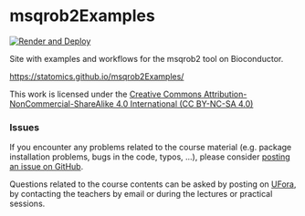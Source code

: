 # msqrob2Examples

[![Render and Deploy](https://github.com/statOmics/msqrob2Examples/workflows/Render%20and%20Deploy/badge.svg)](https://github.com/statOmics/msqrob2Examples/actions)

Site with examples and workflows for the msqrob2 tool on Bioconductor.

https://statomics.github.io/msqrob2Examples/

This work is licensed under the [Creative Commons Attribution-NonCommercial-ShareAlike 4.0 International (CC BY-NC-SA 4.0)](https://creativecommons.org/licenses/by-nc-sa/4.0)

### Issues

If you encounter any problems related to the course material (e.g. package installation problems, bugs in the code, typos, ...), please consider [posting an issue on GitHub](https://github.com/statOmics/HDA2020/issues).

Questions related to the course contents can be asked by posting on [UFora](https://ufora.ugent.be/d2l/le/221212/discussions/topics/23086/View), by contacting the teachers by email or during the lectures or practical sessions.
